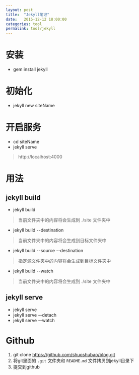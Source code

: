 ```yaml
---
layout: post
title:  "Jekyll笔记"
date:   2015-12-12 18:00:00
categories: tool
permalink: tool/jekyll
---
```




# 安装

* gem install jekyll

# 初始化

* jekyll new siteName

# 开启服务

* cd siteName
* jekyll serve

> http://localhost:4000

# 用法

## jekyll build

* jekyll build

> 当前文件夹中的内容将会生成到 ./site 文件夹中

* jekyll build --destination <destination>

> 当前文件夹中的内容将会生成到目标文件夹<destination>中

* jekyll build --source <source> --destination <destination>

> 指定源文件夹<source>中的内容将会生成到目标文件夹<destination>中

* jekyll build --watch

> 当前文件夹中的内容将会生成到 ./site 文件夹中

## jekyll serve

* jekyll serve
* jekyll serve --detach
* jekyll serve --watch

# Github

1. git clone https://github.com/shuoshubao/blog.git
2. 将git里面的 `.git` 文件夹和 `README.md` 文件拷贝到jekyll目录下
3. 提交到github

